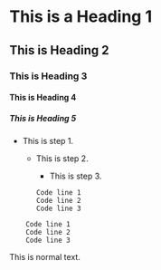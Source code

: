 # This is a Heading 1

## This is Heading 2

### This is Heading 3

#### This is Heading 4

##### This is Heading 5


- This is step 1.   
  - This is step 2.
     - This is step 3.

    ```Code Sample
    Code line 1
    Code line 2
    Code line 3
    ```
    
```Code Sample
    Code line 1
    Code line 2
    Code line 3
```

This is normal text.
